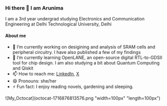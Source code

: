 ### Hi there 👋 I am Arunima

I am a 3rd year undergrad studying Electronics and Communication Engineering at Delhi Technological University, Delhi 

#### About me
- 🔭 I’m currently working on desigining and analysis of SRAM cells and peripheral circuitry. I have also published a few of my findings 
- 🌱 I’m currently learning OpenLANE, an open-source digital RTL-to-GDSII tool for chip design. I am also studying a bit about Quantum Computing and Qiskit
- 📫 How to reach me: [LinkedIn](https://www.linkedin.com/in/arunima-tripathi/), [X](https://twitter.com/Awesome_Aru)
- 😄 Pronouns: she/her
- ⚡ Fun fact: I enjoy reading novels, gardening and sleeping.

![My_Octocat](octocat-1716876813576.png "width=100px" "length=100px")
